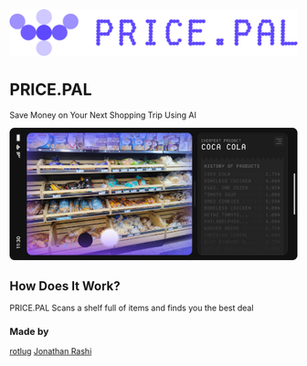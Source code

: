 ![PricePal Logo](assets/readme/logo.png)
# PRICE.PAL
Save Money on Your Next Shopping Trip Using AI

![PricePal Screenshot](assets/readme/pricepal_app.png)

## How Does It Work?
PRICE.PAL Scans a shelf full of items and finds you the best deal

### Made by
[rotlug](https://github.com/Rotlug)
[Jonathan Rashi](https://jonathanrashi.com)